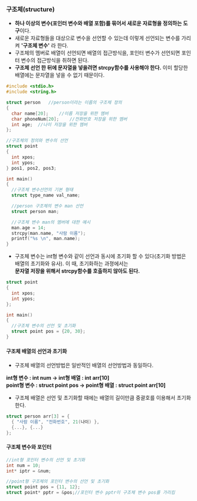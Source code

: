 ### 구조체(structure)
* **하나 이상의 변수(포인터 변수와 배열 포함)를 묶어서 새로운 자료형을 정의하는 도구**이다.
* 새로운 자료형들을 대상으로 변수을 선언할 수 있는데 이렇게 선언되는 변수를 가리켜 **'구조체 변수'** 라 한다.
* 구조체의 멤버로 배열이 선언되면 배열의 접근방식을, 포인터 변수가 선언되면 포인터 변수의 접근방식을 취하면 된다.
* **구조체 선언 한 뒤에 문자열을 넣을려면 strcpy함수를 사용해야 한다.** 이미 할당한 배열에는 문자열을 넣을 수 없기 때문이다.
```cpp
#include <stdio.h>
#include <string.h>

struct person	//person이라는 이름의 구조체 정의
{
  char name[20];	//이름 저장을 위한 멤버
  char phoneNum[20];	//전화번호 저장을 위한 멤버
  int age;	//나이 저장을 위한 멤버
};

//구조체의 정의와 변수의 선언
struct point
{
  int xpos;
  int ypos;
} pos1, pos2, pos3;

int main()
{
  //구조체 변수선언의 기본 형태
  struct type_name val_name;

  //person 구조체의 변수 man 선언
  struct person man;

  //구조체 변수 man의 멤버에 대한 예시
  man.age = 14;
  strcpy(man.name, "사람 이름");
  printf("%s \n", man.name);
}
```
* 구조체 변수는 int형 변수와 같이 선언과 동시에 초기화 할 수 있다(초기화 방법은 배열의 초기화와 유사). 이 때, 초기화하는 과졍에서는<br/>**문자열 저장을 위해서 strcpy함수를 호출하지 않아도 된다.**
```cpp
struct point
{
  int xpos;
  int ypos;
};

int main()
{
  //구조체 변수의 선언 및 초기화
  struct point pos = {20, 30};
}
```
#### 구조체 배열의 선언과 초기화
* 구조체 배열의 선언방법은 일반적인 배열의 선언방법과 동일하다.

**int형 변수 : int num				->		int형 배열 : int arr[10]<br/>**
**point형 변수 : struct point pos	->		point형 배열 : struct point arr[10]**

* 구조체 배열은 선언 및 초기화할 때에는 배열의 길이만큼 중괄호를 이용해서 초기화한다.
```cpp
struct person arr[3] = {
  { "사람 이름", "전화번호", 21(나이) },
  {...}, {...} 
};
```

#### 구조체 변수와 포인터
```cpp
//int형 포인터 변수의 선언 및 초기화
int num = 10;
int* iptr = &num;

//point형 구조체의 포인터 변수의 선언 및 초기화
struct point pos = {11, 12};
struct point* pptr = &pos;//포인터 변수 pptr이 구조체 변수 pos를 가리킴
```
